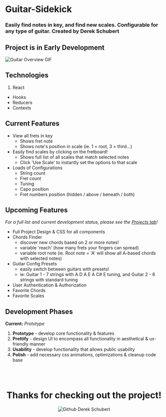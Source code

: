 # Guitar-Sidekick
### Easily find notes in key, and find new scales. Configurable for any type of guitar. Created by Derek Schubert

## Project is in Early Development
![Guitar Overview GIF](https://firebasestorage.googleapis.com/v0/b/derekschubert-1e55f.appspot.com/o/github-resources%2Fguitar%2Foverview.gif?alt=media&token=a93ca91a-24d6-4ce7-a635-c0f6e66d7f6d "Guitar Overview")

## Technologies
1. React
  * Hooks
  * Reducers
  * Contexts

## Current Features
* View all frets in key
  * Shows fret note
  * Shows note's position in scale (ie. 1 = root, 3 = third...)
* Easily find scales by clicking on the fretboard!
  * Shows full list of all scales that match selected notes
  * Click 'Use Scale' to instantly set the options to that scale
* Loads of Configurations
  * String count
  * Fret count
  * Tuning
  * Capo position
  * Fret numbers position (hidden / above / beneath / both)

## Upcoming Features
*For a full list and current development status, please see the [Projects tab](https://github.com/derekschubert/trello/projects/1 "Trello Project Board")!*
* Full Project Design & CSS for all components
* Chords Finder
  * discover new chords based on 2 or more notes!
  * variable 'reach' (how many frets your fingers can spread)
  * variable root note (ie. Root note = 'A' will show all A-based chords with selected notes)
* Guitar Config Presets
  * easily switch between guitars with presets!
  * ie: Guitar 1 - 7 strings with A D A E A C# E tuning, and Guitar 2 - 6 strings with standard tuning
* User Authentication & Authorization
* Favorite Chords
* Favorite Scales

## Development Phases
**Current:** _Prototype_
1. **Prototype** - develop core functionality & features
1. **Prettify** - design UI to encompass all functionality in aesthetical & ux-friendly manner
1. **Usability** - develop functionality that allows public usability
1. **Polish** - add necessary css animations, optimizations & cleanup code base

<div align="center">
  <br /><br />
  <h1>Thanks for checking out the project!</h1>
  <img src="https://firebasestorage.googleapis.com/v0/b/derekschubert-1e55f.appspot.com/o/github-resources%2FGithub%20Logo.png?alt=media&token=0a11a654-6c4a-4421-ad09-292d7cc2aa4c" alt="Github Derek Schubert" title="Thank you <3"/>
</div>
